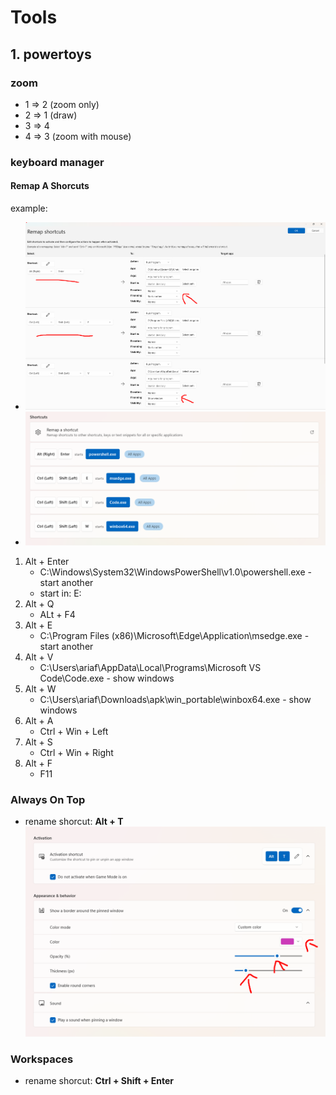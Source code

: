 # Tools
## 1. powertoys
### zoom
- 1 => 2 (zoom only)
- 2 => 1 (draw)
- 3 => 4
- 4 => 3 (zoom with mouse)

### keyboard manager
#### Remap A Shorcuts
example:
- ![alt text](images/2_tools/image-1.png)
- ![alt text](images/2_tools/image-2.png)

1. Alt + Enter
   - C:\Windows\System32\WindowsPowerShell\v1.0\powershell.exe - start another
   - start in: E:
3. Alt + Q
   - ALt + F4
4. Alt + E
   - C:\Program Files (x86)\Microsoft\Edge\Application\msedge.exe - start another
5. Alt + V
   - C:\Users\ariaf\AppData\Local\Programs\Microsoft VS Code\Code.exe - show windows
6. Alt + W
   - C:\Users\ariaf\Downloads\apk\win_portable\winbox64.exe - show windows
7. Alt + A
   - Ctrl + Win + Left
8. Alt + S  
   - Ctrl + Win + Right
9. Alt + F
   - F11

### Always On Top
- rename shorcut: **Alt + T** 
  ![alt text](images/2_tools/image-3.png)

### Workspaces
- rename shorcut: **Ctrl + Shift + Enter**
